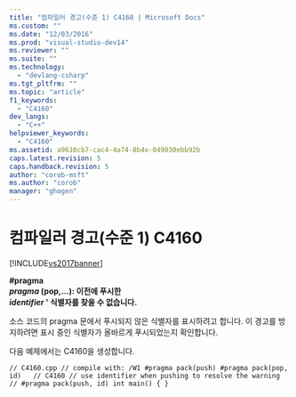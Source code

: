 ```yaml
---
title: "컴파일러 경고(수준 1) C4160 | Microsoft Docs"
ms.custom: ""
ms.date: "12/03/2016"
ms.prod: "visual-studio-dev14"
ms.reviewer: ""
ms.suite: ""
ms.technology: 
  - "devlang-csharp"
ms.tgt_pltfrm: ""
ms.topic: "article"
f1_keywords: 
  - "C4160"
dev_langs: 
  - "C++"
helpviewer_keywords: 
  - "C4160"
ms.assetid: a9610cb7-cac4-4a74-8b4e-049030ebb92b
caps.latest.revision: 5
caps.handback.revision: 5
author: "corob-msft"
ms.author: "corob"
manager: "ghogen"
---
```

# 컴파일러 경고(수준 1) C4160
[!INCLUDE[vs2017banner](../../assembler/inline/includes/vs2017banner.md)]

**\#pragma**   
 ***pragma* \(pop,...\): 이전에 푸시한**   
 ***identifier* ' 식별자를 찾을 수 없습니다.**  
  
 소스 코드의 pragma 문에서 푸시되지 않은 식별자를 표시하려고 합니다. 이 경고를 방지하려면 표시 중인 식별자가 올바르게 푸시되었는지 확인합니다.  
  
 다음 예제에서는 C4160을 생성합니다.  
  
```  
// C4160.cpp // compile with: /W1 #pragma pack(push) #pragma pack(pop, id)   // C4160 // use identifier when pushing to resolve the warning // #pragma pack(push, id) int main() { }  
```
